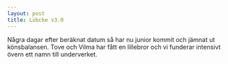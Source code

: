 ```yaml
---
layout: post
title: Lübcke v3.0
---
```


Några dagar efter beräknat datum så har nu junior kommit och jämnat ut könsbalansen.  Tove och Vilma har fått en lillebror och vi funderar intensivt övern ett namn till underverket. 

